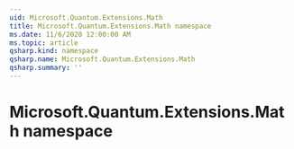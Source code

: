 ```yaml
---
uid: Microsoft.Quantum.Extensions.Math
title: Microsoft.Quantum.Extensions.Math namespace
ms.date: 11/6/2020 12:00:00 AM
ms.topic: article
qsharp.kind: namespace
qsharp.name: Microsoft.Quantum.Extensions.Math
qsharp.summary: ''
---
```


# Microsoft.Quantum.Extensions.Math namespace



